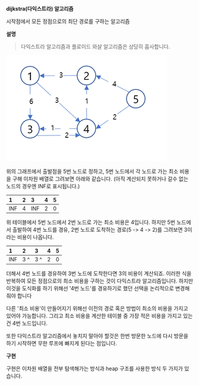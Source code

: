 **dijkstra(다익스트라) 알고리즘**

시작점에서 모든 정점으로의 최단 경로를 구하는 알고리즘

**설명**

>다익스트라 알고리즘과 플로이드 와샬 알고리즘은 상당히 흡사합니다.

![dijkstra](./dijkstra.png)

위의 그래프에서 출발점을 5번 노드로 정하고, 
5번 노드에서 각 노드로 가는 최소 비용을 구해 이차원 배열로 그려보면 아래와 같습니다.
(아직 계산되지 못하거나 갈수 없는 노드의 경우엔 INF로 표시됩니다.)

| 1   | 2  | 3   | 4  | 5  |
|:----|:---|:----|:---|:---|
| INF | 4  | INF | 2  | 0  |

위 테이블에서 5번 노드에서 2번 노드로 가는 최소 비용은 4입니다.
하지만 5번 노드에서 출발하여 4번 노드를 경유, 2번 노드로 도착하는 경로(5 -> 4 -> 2)를 그려보면 3이라는 비용이 나옵니다.

| 1   | 2   | 3   | 4  | 5  |
|:----|:----|:----|:---|:---|
| INF | 3 ^ | 3 ^ | 2  | 0  |

더해서 4번 노드를 경유하여 3번 노드에 도착한다면 3의 비용이 계산되죠.
이러한 식을 반복하여 모든 정점으로의 최소 비용을 구하는 것이 다익스트라 알고리즘입니다.
하지만 이것을 도식화를 하기 위해선 '4번 노드'를 경유하기로 했던 선택을 논리적으로 변경해줘야 합니다

다른 '최소 비용'이 만들어지기 위해선 이전의 경로 혹은 방법이 최소의 비용을 가지고 있어야 가능합니다.
그리고 최소 비용을 계산한 테이블 중 가장 적은 비용을 가지고 있는건 4번 노드입니다.

또한 다익스트라 알고리즘에서 놓치지 말아야 할것은 한번 방문한 노드에 다시 방문을 하기 시작하면 무한 루프에 빠지게 된다는 점입니다.

**구현**

구현은 이차원 배열을 전부 탐색해가는 방식과 heap 구조를 사용한 방식 두 가지가 있습니다.
